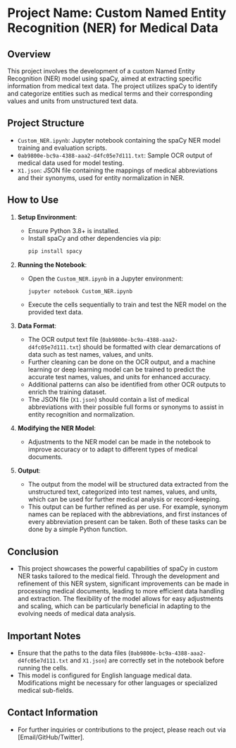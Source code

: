 # Project Name: Custom Named Entity Recognition (NER) for Medical Data

## Overview
This project involves the development of a custom Named Entity Recognition (NER) model using spaCy, aimed at extracting specific information from medical text data. The project utilizes spaCy to identify and categorize entities such as medical terms and their corresponding values and units from unstructured text data.

## Project Structure
- `Custom_NER.ipynb`: Jupyter notebook containing the spaCy NER model training and evaluation scripts.
- `0ab9800e-bc9a-4388-aaa2-d4fc05e7d111.txt`: Sample OCR output of medical data used for model testing.
- `X1.json`: JSON file containing the mappings of medical abbreviations and their synonyms, used for entity normalization in NER.

## How to Use
1. **Setup Environment**:
   - Ensure Python 3.8+ is installed.
   - Install spaCy and other dependencies via pip:
     ```bash
     pip install spacy
     ```

2. **Running the Notebook**:
   - Open the `Custom_NER.ipynb` in a Jupyter environment:
     ```bash
     jupyter notebook Custom_NER.ipynb
     ```
   - Execute the cells sequentially to train and test the NER model on the provided text data.

3. **Data Format**:
   - The OCR output text file (`0ab9800e-bc9a-4388-aaa2-d4fc05e7d111.txt`) should be formatted with clear demarcations of data such as test names, values, and units.
   - Further cleaning can be done on the OCR output, and a machine learning or deep learning model can be trained to predict the accurate test names, values, and units for enhanced accuracy.
   - Additional patterns can also be identified from other OCR outputs to enrich the training dataset.
   - The JSON file (`X1.json`) should contain a list of medical abbreviations with their possible full forms or synonyms to assist in entity recognition and normalization.

4. **Modifying the NER Model**:
   - Adjustments to the NER model can be made in the notebook to improve accuracy or to adapt to different types of medical documents.

5. **Output**:
   - The output from the model will be structured data extracted from the unstructured text, categorized into test names, values, and units, which can be used for further medical analysis or record-keeping.
   - This output can be further refined as per use. For example, synonym names can be replaced with the abbreviations, and first instances of every abbreviation present can be taken. Both of these tasks can be done by a simple Python function.

## Conclusion
   - This project showcases the powerful capabilities of spaCy in custom NER tasks tailored to the medical field. Through the development and refinement of this NER system, significant improvements can be made in processing medical documents, leading to more efficient data handling and extraction. The flexibility of the model allows for easy adjustments and scaling, which can be particularly beneficial in adapting to the evolving needs of medical data analysis.

## Important Notes
- Ensure that the paths to the data files (`0ab9800e-bc9a-4388-aaa2-d4fc05e7d111.txt` and `X1.json`) are correctly set in the notebook before running the cells.
- This model is configured for English language medical data. Modifications might be necessary for other languages or specialized medical sub-fields.

## Contact Information
- For further inquiries or contributions to the project, please reach out via [Email/GitHub/Twitter].

